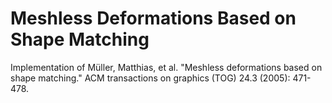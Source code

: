 

# **Meshless Deformations Based on Shape Matching**

Implementation of Müller, Matthias, et al. "Meshless deformations based on shape matching." ACM transactions on graphics (TOG) 24.3 (2005): 471-478.



